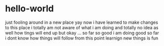 # hello-world
just fooling around in a new place
yay now i have learned to make changes to this place 
i totally am not aware of what i am doing and totally no idea as well how tings will end up but okay ... so far so good 
i am doing good so far
i dont know how things will follow from this point 
learnign new things is fun
